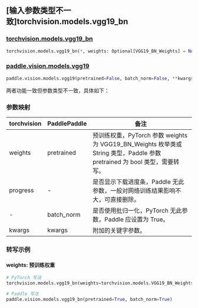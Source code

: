 ## [输入参数类型不一致]torchvision.models.vgg19_bn

### [torchvision.models.vgg19_bn](https://pytorch.org/vision/main/models/generated/torchvision.models.vgg19_bn.html)

```python
torchvision.models.vgg19_bn(*, weights: Optional[VGG19_BN_Weights] = None, progress: bool = True, **kwargs: Any)
```

### [paddle.vision.models.vgg19](https://www.paddlepaddle.org.cn/documentation/docs/zh/api/paddle/vision/models/vgg19_cn.html)

```python
paddle.vision.models.vgg19(pretrained=False, batch_norm=False, **kwargs)
```

两者功能一致但参数类型不一致，具体如下：

### 参数映射

| torchvision | PaddlePaddle | 备注 |
| ----------- | ------------ | ---- |
| weights     | pretrained   | 预训练权重，PyTorch 参数 weights 为 VGG19_BN_Weights 枚举类或 String 类型，Paddle 参数 pretrained 为 bool 类型，需要转写。|
| progress    | -            | 是否显示下载进度条，Paddle 无此参数，一般对网络训练结果影响不大，可直接删除。|
| -           | batch_norm   | 是否使用批归一化，PyTorch 无此参数，Paddle 应设置为 True。 |
| kwargs      | kwargs       | 附加的关键字参数。|

### 转写示例
#### weights: 预训练权重
```python
# PyTorch 写法
torchvision.models.vgg19_bn(weights=torchvision.models.VGG19_BN_Weights.DEFAULT)

# Paddle 写法
paddle.vision.models.vgg19_bn(pretrained=True, batch_norm=True)
```
